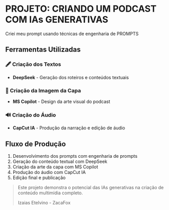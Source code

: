 # PROJETO: CRIANDO UM PODCAST COM IAs GENERATIVAS

Criei meu prompt usando técnicas de engenharia de PROMPTS

## Ferramentas Utilizadas

### 🖋️ Criação dos Textos
- **DeepSeek** - Geração dos roteiros e conteúdos textuais

### 🎨 Criação da Imagem da Capa
- **MS Copilot** - Design da arte visual do podcast

### 🔊 Criação do Áudio
- **CapCut IA** - Produção da narração e edição de áudio

## Fluxo de Produção
1. Desenvolvimento dos prompts com engenharia de prompts
2. Geração do conteúdo textual com DeepSeek
3. Criação da arte da capa com MS Copilot
4. Produção do áudio com CapCut IA
5. Edição final e publicação

> Este projeto demonstra o potencial das IAs generativas na criação de conteúdo multimídia completo.
>
> Izaias Etelvino - ZacaFox
